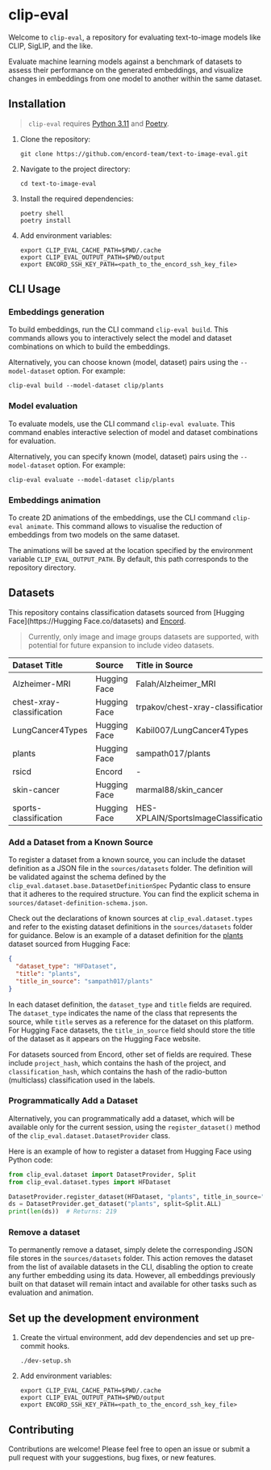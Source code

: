 # clip-eval

Welcome to `clip-eval`, a repository for evaluating text-to-image models like CLIP, SigLIP, and the like.

Evaluate machine learning models against a benchmark of datasets to assess their performance on the generated embeddings, and visualize changes in embeddings from one model to another within the same dataset.

## Installation

> `clip-eval` requires [Python 3.11](https://www.python.org/downloads/release/python-3115/) and [Poetry](https://python-poetry.org/docs/#installation).

1. Clone the repository:
   ```
   git clone https://github.com/encord-team/text-to-image-eval.git
   ```
2. Navigate to the project directory:
   ```
   cd text-to-image-eval
   ```
3. Install the required dependencies:
   ```
   poetry shell
   poetry install
   ```
4. Add environment variables:
   ```
   export CLIP_EVAL_CACHE_PATH=$PWD/.cache
   export CLIP_EVAL_OUTPUT_PATH=$PWD/output
   export ENCORD_SSH_KEY_PATH=<path_to_the_encord_ssh_key_file>
   ```


## CLI Usage

### Embeddings generation

To build embeddings, run the CLI command `clip-eval build`.
This commands allows you to interactively select the model and dataset combinations on which to build the embeddings.

Alternatively, you can choose known (model, dataset) pairs using the `--model-dataset` option. For example:
```
clip-eval build --model-dataset clip/plants
```

### Model evaluation

To evaluate models, use the CLI command `clip-eval evaluate`.
This command enables interactive selection of model and dataset combinations for evaluation.

Alternatively, you can specify known (model, dataset) pairs using the `--model-dataset` option. For example:
```
clip-eval evaluate --model-dataset clip/plants
```

### Embeddings animation

To create 2D animations of the embeddings, use the CLI command `clip-eval animate`.
This command allows to visualise the reduction of embeddings from two models on the same dataset.

The animations will be saved at the location specified by the environment variable `CLIP_EVAL_OUTPUT_PATH`.
By default, this path corresponds to the repository directory.


## Datasets

This repository contains classification datasets sourced from [Hugging Face](https://Hugging Face.co/datasets) and [Encord](https://app.encord.com/projects).
> Currently, only image and image groups datasets are supported, with potential for future expansion to include video datasets.

| Dataset Title             | Source       | Title in Source                      |
|:--------------------------|:-------------|:-------------------------------------|
| Alzheimer-MRI             | Hugging Face | Falah/Alzheimer_MRI                  |
| chest-xray-classification | Hugging Face | trpakov/chest-xray-classification    |
| LungCancer4Types          | Hugging Face | Kabil007/LungCancer4Types            |
| plants                    | Hugging Face | sampath017/plants                    |
| rsicd                     | Encord       | -                                    |
| skin-cancer               | Hugging Face | marmal88/skin_cancer                 |
| sports-classification     | Hugging Face | HES-XPLAIN/SportsImageClassification |

### Add a Dataset from a Known Source

To register a dataset from a known source, you can include the dataset definition as a JSON file in the `sources/datasets` folder.
The definition will be validated against the schema defined by the `clip_eval.dataset.base.DatasetDefinitionSpec` Pydantic class to ensure that it adheres to the required structure.
You can find the explicit schema in `sources/dataset-definition-schema.json`.

Check out the declarations of known sources at `clip_eval.dataset.types` and refer to the existing dataset definitions in the `sources/datasets` folder for guidance.
Below is an example of a dataset definition for the [plants](https://huggingface.co/datasets/sampath017/plants) dataset sourced from Hugging Face:
```json
{
  "dataset_type": "HFDataset",
  "title": "plants",
  "title_in_source": "sampath017/plants"
}
```

In each dataset definition, the `dataset_type` and `title` fields are required.
The `dataset_type` indicates the name of the class that represents the source, while `title` serves as a reference for the dataset on this platform.
For Hugging Face datasets, the `title_in_source` field should store the title of the dataset as it appears on the Hugging Face website.

For datasets sourced from Encord, other set of fields are required. These include `project_hash`, which contains the hash of the project, and `classification_hash`, which contains the hash of the radio-button (multiclass) classification used in the labels.  

### Programmatically Add a Dataset

Alternatively, you can programmatically add a dataset, which will be available only for the current session, using the `register_dataset()` method of the `clip_eval.dataset.DatasetProvider` class. 

Here is an example of how to register a dataset from Hugging Face using Python code:
```python
from clip_eval.dataset import DatasetProvider, Split
from clip_eval.dataset.types import HFDataset

DatasetProvider.register_dataset(HFDataset, "plants", title_in_source="sampath017/plants")
ds = DatasetProvider.get_dataset("plants", split=Split.ALL)
print(len(ds))  # Returns: 219
```

### Remove a dataset

To permanently remove a dataset, simply delete the corresponding JSON file stores in the `sources/datasets` folder.
This action removes the dataset from the list of available datasets in the CLI, disabling the option to create any further embedding using its data.
However, all embeddings previously built on that dataset will remain intact and available for other tasks such as evaluation and animation.

## Set up the development environment

1. Create the virtual environment, add dev dependencies and set up pre-commit hooks.
   ```
   ./dev-setup.sh
   ```
2. Add environment variables:
   ```
   export CLIP_EVAL_CACHE_PATH=$PWD/.cache
   export CLIP_EVAL_OUTPUT_PATH=$PWD/output
   export ENCORD_SSH_KEY_PATH=<path_to_the_encord_ssh_key_file>
   ```


## Contributing
Contributions are welcome!
Please feel free to open an issue or submit a pull request with your suggestions, bug fixes, or new features.
